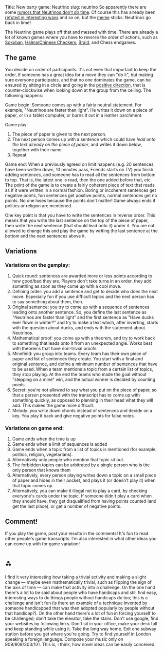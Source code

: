 Title: New party game: Neutrino
slug: neutrino
<markdown>
So apparently there are some [rumors that Neutrinos don't *do* time](http://www.voanews.com/english/news/science-technology/Fermilab-Scientists-Testing-Faster-Than-Light-Neutrino-Claims-131391688.html). Of course this has already been [refuted in interesting ways](http://www.theregister.co.uk/2011/10/06/opera_and_general_relativity/) and so on, but the [meme](http://johncarlosbaez.wordpress.com/2011/10/05/a-bet-concerning-neutrinos-part-2/) sticks: Neutrinos go back in time!

The Neutrino game plays off that and messed with time. There are already a lot of known games where you have to reverse the order of actions, such as [Sokoban](http://en.wikipedia.org/wiki/Sokoban), [Halma/Chinese Checkers](http://en.wikipedia.org/wiki/Halma), [Braid](http://www.braid-game.com/), and Chess endgames.

## The game
You decide on order of participants. It's not even that important to keep the order, if someone has a great idea for a move they can "do it", but making sure everyone participates, and that no one dominates the game, can be ensured by sitting in a circle and going in the [positive direction](http://en.wikipedia.org/wiki/Angle#Positive_and_negative_angles), that is counter-clockwise when looking down at the group from the ceiling. The following happens:

Game begin: Someone comes up with a fairly neutral statement. For example, "Neutrinos are faster than light". He writes it down on a piece of paper, or in a tablet computer, or burns it out in a leather parchment.

Game play:

1. The piece of paper is given to the next person.
1. The next person comes up with a sentence which could have *lead onto the text already on the piece of paper*, and writes it down below, together with their name.
1. Repeat

Game end: When a previously agreed on limit happens (e.g. 20 sentences have been written down, 10 minutes pass, Friends starts on TV) you finish adding sentences, and someone has to read all the sentences from bottom to top. That is, the latest one is read, then the one added before that, etc. The point of the game is to create a fairly coherent piece of text that reads as if it were written in a normal fashion. Boring or incoherent sentences get negative points, fun sentences get positive points, normal sentences get no points. No one loses because the points don't matter! Game always ends if politics or religion are mentioned.

One key point is that you have to write the sentences in reverse order. This means that you write the last sentence on the top of the piece of paper, then write the next sentence (that should lead onto it) under it. You are not allowed to change this and play the game by writing the last sentence at the bottom and the next sentences above it.

## Variations
### Variations on the gamplay:

1. Quick round: sentences are awarded more or less points according to how good/bad they are. Players don't take turns in an order, they add something as soon as they come up with a cool move.
1. Defining order: you add a sentence and get to decide who does the next move. Especially fun if you use difficult topics and the next person has to say something about them, then.
1. Original sentence: you try to come up with a sequence of sentences leading onto another sentence. So, you define the last sentence as "Neutrinos are faster than light" and the first sentence as "Have ducks ever flown in winter?" and try to make a text which, after inverting, starts with the question about ducks, and ends with the statement about Neutrinos.
1. Mathematical proof: you come up with a theorem, and try to work back to something that leads onto it from an unexpected angle. Works best with theorems that have non-trivial proofs.
1. Minefield: you group into teams. Every team has their own piece of paper and list of sentences they create. You start with a final and original sentence, and define a minimum number of sentences that have to be used. When a team mentions a topic from a certain list of topics, they stop playing. At the end the teams who made the goal without "stepping on a mine" win, and the actual winner is decided by counting points.
1. Secret: you're not allowed to say what you put on the piece of paper, so that a person presented with the transcript has to come up with something quickly, as opposed to planning in their head what they will add. This makes the game more difficult.
1. Melody: you write down chords instead of sentences and decide on a key. You play it back and give negative points for false notes.

### Variations on game end:

1. Game ends when the time is up
1. Game ends when a limit of sequences is added
1. Game ends when a topic from a list of topics is mentioned (for example, politics, religion, vegetarians).
1. Alternatively only people who mention that topic sit out.
1. The forbidden topics can be arbitrated by a single person who is the only person that knows them
1. Alternatively, every person playing writes down a topic on a small piece of paper and hides in their pocket, and plays it (or doesn't play it) when that topic comes up.
1. Alternatively, you can make it illegal not to play a card, by checking everyone's cards under the topic. If someone didn't play a card when they should have, they get disqualified from having points counted (and get the last place), or get a number of negative points.

## Comment!
If you play the game, post your results in the comments! It's fun to read other people's game transcripts. I'm also interested in what other ideas you can come up with for game variation!

# ⁂
I find it very interesting how taking a trivial activity and making a slight change — maybe even mathematically trivial, such as flipping the sign of the axis of time — can make that activity into a challenge. On the one hand there's a lot to be said about people who have handicaps and still find easy, interesting ways to do things people without handicaps do too; this is a challenge and isn't fun (is there an example of a technique invented by someone handicapped that was then adopted popularly by people without that handicap?). On the other hand there's a lot of fun in forcing yourself to be challenged; don't take the elevator, take the stairs. Don't use google, find your websites by following links. Don't sit in your office, make your desk tall and keep standing while using it. Take the long way home. Exit one subway station before you get where you're going. Try to find yourself in London speaking a foreign language. Compose your music only on 909/808/303/101. This is, I think, how novel ideas can be easily conceived.
</markdown>
